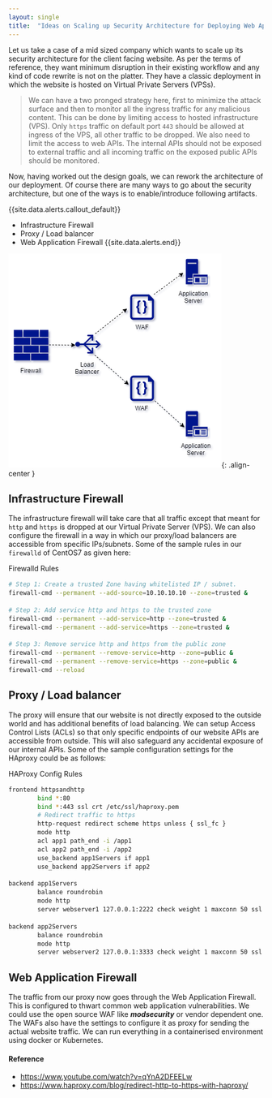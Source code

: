 ```yaml
---
layout: single
title:  "Ideas on Scaling up Security Architecture for Deploying Web Apps"
---
```



Let us take a case of a mid sized company which wants to scale up its security architecture for the client facing website. As per the terms of reference, they want minimum disruption in their existing workflow and any kind of code rewrite is not on the platter. They have a classic deployment in which the website is hosted on Virtual Private Servers (VPSs). 

>We can have a two pronged strategy here, first to minimize the attack surface and then to monitor all the ingress traffic for any malicious content. This can be done by limiting access to hosted infrastructure (VPS). Only `https` traffic on default port `443` should be allowed at ingress of the VPS, all other traffic to be dropped. We also need to limit the access to web APIs. The internal APIs should not be exposed to external traffic and all incoming traffic on the exposed public APIs should be monitored.

Now, having worked out the design goals, we can rework the architecture of our deployment. Of course there are many ways to go about the security architecture, but one of the ways is to enable/introduce following artifacts. 

{{site.data.alerts.callout_default}}
 - Infrastructure Firewall
 - Proxy / Load balancer
 - Web Application Firewall
{{site.data.alerts.end}}

![Deployment Architecture of Application](../assets/images/2021-05-22-web-apps-fig-1.png){: .align-center }

## Infrastructure Firewall
The infrastructure firewall will take care that all traffic except that meant for `http` and `https` is dropped at our Virtual Private Server (VPS). We can also configure the firewall in a way in which our proxy/load balancers are accessible from specific IPs/subnets. Some of the sample rules in our `firewalld` of CentOS7 as given here:

Firewalld Rules
```bash
# Step 1: Create a trusted Zone having whitelisted IP / subnet.
firewall-cmd --permanent --add-source=10.10.10.10 --zone=trusted &

# Step 2: Add service http and https to the trusted zone
firewall-cmd --permanent --add-service=http --zone=trusted &
firewall-cmd --permanent --add-service=https --zone=trusted &

# Step 3: Remove service http and https from the public zone
firewall-cmd --permanent --remove-service=http --zone=public &
firewall-cmd --permanent --remove-service=https --zone=public &
firewall-cmd --reload
```

## Proxy / Load balancer
The proxy will ensure that our website is not directly exposed to the outside world and has additional benefits of load balancing. We can setup Access Control Lists (ACLs) so that only specific endpoints of our website APIs are accessible from outside. This will also safeguard any accidental exposure of our internal APIs. Some of the sample configuration settings for the HAproxy could be as follows: 

HAProxy Config Rules
```bash
frontend httpsandhttp
        bind *:80
        bind *:443 ssl crt /etc/ssl/haproxy.pem
        # Redirect traffic to https        
        http-request redirect scheme https unless { ssl_fc }
        mode http
        acl app1 path_end -i /app1
        acl app2 path_end -i /app2    	
    	use_backend app1Servers if app1 
    	use_backend app2Servers if app2

backend app1Servers
        balance roundrobin        
        mode http
        server webserver1 127.0.0.1:2222 check weight 1 maxconn 50 ssl verify none
        
backend app2Servers
        balance roundrobin        
        mode http
        server webserver2 127.0.0.1:3333 check weight 1 maxconn 50 ssl verify none
```
## Web Application Firewall
The traffic from our proxy now goes through the Web Application Firewall. This is configured to thwart common web application vulnerabilities. We could use the open source WAF like ***modsecurity*** or vendor dependent one. The WAFs also have the settings to configure it as proxy for sending the actual website traffic. We can run everything in a containerised environment using docker or Kubernetes.

#### Reference
- https://www.youtube.com/watch?v=qYnA2DFEELw
- https://www.haproxy.com/blog/redirect-http-to-https-with-haproxy/


